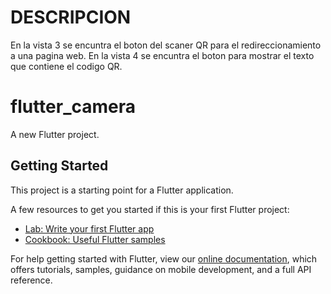 # DESCRIPCION
  En la vista 3 se encuntra el boton del scaner QR para el redireccionamiento a una pagina web.
  En la vista 4 se encuntra el boton para mostrar el texto que contiene el codigo QR.

# flutter_camera

A new Flutter project.

## Getting Started

This project is a starting point for a Flutter application.

A few resources to get you started if this is your first Flutter project:

- [Lab: Write your first Flutter app](https://flutter.dev/docs/get-started/codelab)
- [Cookbook: Useful Flutter samples](https://flutter.dev/docs/cookbook)

For help getting started with Flutter, view our
[online documentation](https://flutter.dev/docs), which offers tutorials,
samples, guidance on mobile development, and a full API reference.
